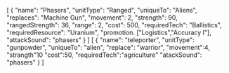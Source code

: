 [
	{
		"name": "Phasers",
		"unitType": "Ranged",
		"uniqueTo": "Aliens",
		"replaces": "Machine Gun",
		"movement": 2,
		"strength": 90,
		"rangedStrength": 36,
		"range": 2,
		"cost": 500,
		"requiredTech": "Ballistics",
		"requiredResource": "Uranium",
		"promotion.  ["Logistics","Accuracy I"],
		"attackSound": "phasers"
	}
]
[
        {
         "name": "teleporter",
         "unitType": "gunpowder",
         "uniqueTo": "alien",
         "replace": "warrior",
         "movement":4,
         "strangth"10
         "cost":50,
         "requiredTech":"agriculture"
         "atackSound": "phasers"
	 }
]
